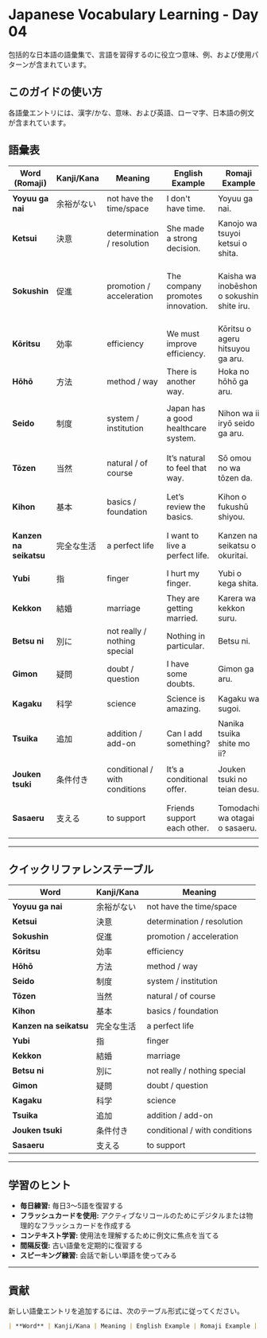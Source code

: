 # Japanese Vocabulary Learning - Day 04

包括的な日本語の語彙集で、言語を習得するのに役立つ意味、例、および使用パターンが含まれています。

## このガイドの使い方

各語彙エントリには、漢字/かな、意味、および英語、ローマ字、日本語の例文が含まれています。

## 語彙表

| Word (Romaji) | Kanji/Kana | Meaning | English Example | Romaji Example | Japanese Example |
|---------------|------------|---------|-----------------|----------------|------------------|
| **Yoyuu ga nai** | 余裕がない | not have the time/space | I don't have time. | Yoyuu ga nai. | 余裕がない。 |
| **Ketsui** | 決意 | determination / resolution | She made a strong decision. | Kanojo wa tsuyoi ketsui o shita. | 彼女は強い決意をした。 |
| **Sokushin** | 促進 | promotion / acceleration | The company promotes innovation. | Kaisha wa inobēshon o sokushin shite iru. | 会社はイノベーションを促進している。 |
| **Kōritsu** | 効率 | efficiency | We must improve efficiency. | Kōritsu o ageru hitsuyou ga aru. | 効率を上げる必要がある。 |
| **Hōhō** | 方法 | method / way | There is another way. | Hoka no hōhō ga aru. | 他の方法がある。 |
| **Seido** | 制度 | system / institution | Japan has a good healthcare system. | Nihon wa ii iryō seido ga aru. | 日本はいい医療制度がある。 |
| **Tōzen** | 当然 | natural / of course | It’s natural to feel that way. | Sō omou no wa tōzen da. | そう思うのは当然だ。 |
| **Kihon** | 基本 | basics / foundation | Let’s review the basics. | Kihon o fukushū shiyou. | 基本を復習しよう。 |
| **Kanzen na seikatsu** | 完全な生活 | a perfect life | I want to live a perfect life. | Kanzen na seikatsu o okuritai. | 完全な生活を送りたい。 |
| **Yubi** | 指 | finger | I hurt my finger. | Yubi o kega shita. | 指を怪我した。 |
| **Kekkon** | 結婚 | marriage | They are getting married. | Karera wa kekkon suru. | 彼らは結婚する。 |
| **Betsu ni** | 別に | not really / nothing special | Nothing in particular. | Betsu ni. | 別に。 |
| **Gimon** | 疑問 | doubt / question | I have some doubts. | Gimon ga aru. | 疑問がある。 |
| **Kagaku** | 科学 | science | Science is amazing. | Kagaku wa sugoi. | 科学はすごい。 |
| **Tsuika** | 追加 | addition / add-on | Can I add something? | Nanika tsuika shite mo ii? | 何か追加してもいい？ |
| **Jouken tsuki** | 条件付き | conditional / with conditions | It’s a conditional offer. | Jouken tsuki no teian desu. | 条件付きの提案です。 |
| **Sasaeru** | 支える | to support | Friends support each other. | Tomodachi wa otagai o sasaeru. | 友達はお互いを支える。 |

---

## クイックリファレンステーブル

| Word | Kanji/Kana | Meaning |
|------|------------|---------|
| **Yoyuu ga nai** | 余裕がない | not have the time/space |
| **Ketsui** | 決意 | determination / resolution |
| **Sokushin** | 促進 | promotion / acceleration |
| **Kōritsu** | 効率 | efficiency |
| **Hōhō** | 方法 | method / way |
| **Seido** | 制度 | system / institution |
| **Tōzen** | 当然 | natural / of course |
| **Kihon** | 基本 | basics / foundation |
| **Kanzen na seikatsu** | 完全な生活 | a perfect life |
| **Yubi** | 指 | finger |
| **Kekkon** | 結婚 | marriage |
| **Betsu ni** | 別に | not really / nothing special |
| **Gimon** | 疑問 | doubt / question |
| **Kagaku** | 科学 | science |
| **Tsuika** | 追加 | addition / add-on |
| **Jouken tsuki** | 条件付き | conditional / with conditions |
| **Sasaeru** | 支える | to support |

---

## 学習のヒント

- **毎日練習:** 毎日3〜5語を復習する
- **フラッシュカードを使用:** アクティブなリコールのためにデジタルまたは物理的なフラッシュカードを作成する
- **コンテキスト学習:** 使用法を理解するために例文に焦点を当てる
- **間隔反復:** 古い語彙を定期的に復習する
- **スピーキング練習:** 会話で新しい単語を使ってみる

---

## 貢献

新しい語彙エントリを追加するには、次のテーブル形式に従ってください。

```markdown
| **Word** | Kanji/Kana | Meaning | English Example | Romaji Example | Japanese Example |
